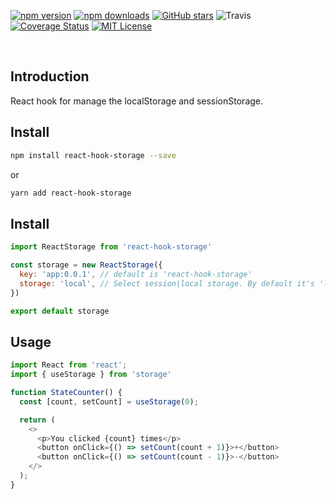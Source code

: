 
[![npm version](https://img.shields.io/npm/v/react-hook-storage.svg?style=popout-square)](https://www.npmjs.com/package/react-hook-storage)
[![npm downloads](https://img.shields.io/npm/dm/react-hook-storage.svg?style=popout-square)](https://www.npmjs.com/package/react-hook-storage)
[![GitHub stars](https://img.shields.io/github/stars/alejandroledesma/react-hook-storage.svg?style=popout-square)](https://github.com/alejandroledesma/react-hook-storage)
![Travis](https://travis-ci.com/alejandroledesma/react-hook-storage.svg?token=Q9Sz1pTvqBgPz1SyHLk1&branch=master)
[![Coverage Status](https://coveralls.io/repos/github/alejandroledesma/react-hook-storage/badge.svg?branch=master)](https://coveralls.io/github/alejandroledesma/react-hook-storage?branch=master)
[![MIT License](https://img.shields.io/badge/license-MIT-blue.svg?style=popout-square)](https://github.com/alejandroledesma/react-hook-storage/raw/master/license.txt)

<br>

## Introduction

React hook for manage the localStorage and sessionStorage.

## Install

  ``` bash
  npm install react-hook-storage --save
  ```
  or
  ``` bash
  yarn add react-hook-storage
  ```

## Install

  ``` js
  import ReactStorage from 'react-hook-storage'

  const storage = new ReactStorage({
    key: 'app:0.0.1', // default is 'react-hook-storage'
    storage: 'local', // Select session|local storage. By default it's 'local'
  })

  export default storage
  ```

## Usage

  ```js
  import React from 'react';
  import { useStorage } from 'storage'

  function StateCounter() {
    const [count, setCount] = useStorage(0);

    return (
      <>
        <p>You clicked {count} times</p>
        <button onClick={() => setCount(count + 1)}>+</button>
        <button onClick={() => setCount(count - 1)}>-</button>
      </>
    );
  }
```